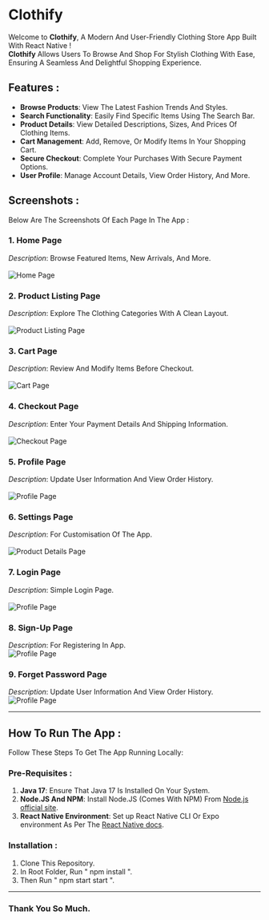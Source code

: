 # Clothify

Welcome to **Clothify**, A Modern And User-Friendly Clothing Store App Built With React Native !  
**Clothify** Allows Users To Browse And Shop For Stylish Clothing With Ease, Ensuring A Seamless And Delightful Shopping Experience.

## Features :

- **Browse Products**: View The Latest Fashion Trends And Styles.  
- **Search Functionality**: Easily Find Specific Items Using The Search Bar.  
- **Product Details**: View Detailed Descriptions, Sizes, And Prices Of Clothing Items.  
- **Cart Management**: Add, Remove, Or Modify Items In Your Shopping Cart.  
- **Secure Checkout**: Complete Your Purchases With Secure Payment Options.  
- **User Profile**: Manage Account Details, View Order History, And More.

## Screenshots :

Below Are The Screenshots Of Each Page In The App :

### 1. **Home Page**  
*Description*: Browse Featured Items, New Arrivals, And More.  
<br />
![Home Page](./screenshots/HOME_SCREEN.png)

### 2. **Product Listing Page**  
*Description*: Explore The Clothing Categories With A Clean Layout.  
<br />
![Product Listing Page](./screenshots/PRODUCT_SCREEN.png)

### 3. **Cart Page**  
*Description*: Review And Modify Items Before Checkout.  
<br />
![Cart Page](./screenshots/CART_SCREEN.png)

### 4. **Checkout Page**  
*Description*: Enter Your Payment Details And Shipping Information.  
<br />
![Checkout Page](./screenshots/PAYMENT_SCREEN.png)

### 5. **Profile Page**  
*Description*: Update User Information And View Order History.  
<br />
![Profile Page](./screenshots/ACCOUNT_SCREEN.png)

### 6. **Settings Page**  
*Description*: For Customisation Of The App.  
<br />
![Product Details Page](./screenshots/SETTINGS_SCREEN.png)

### 7. **Login Page**  
*Description*: Simple Login Page.  
<br />
![Profile Page](./screenshots/LOGIN_SCREEN.png)

### 8. **Sign-Up Page**  
*Description*: For Registering In App.
<br />
![Profile Page](./screenshots/SIGN_UP_SCREEN.png)

### 9. **Forget Password Page**  
*Description*: Update User Information And View Order History.
<br />
![Profile Page](./screenshots/FORGET_PASSWORD_SCREEN.png)

---

## How To Run The App :

Follow These Steps To Get The App Running Locally:

### Pre-Requisites :

1. **Java 17**: Ensure That Java 17 Is Installed On Your System.  
2. **Node.JS And NPM**: Install Node.JS (Comes With NPM) From [Node.js official site](https://nodejs.org/).  
3. **React Native Environment**: Set up React Native CLI Or Expo environment As Per The [React Native docs](https://reactnative.dev/docs/environment-setup).

### Installation :

1. Clone This Repository.
2. In Root Folder, Run " npm install ".
3. Then Run " npm start start ".

---

### Thank You So Much.
